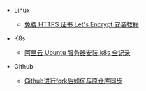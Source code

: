 - Linux
  * [免费 HTTPS 证书 Let's Encrypt 安装教程](/others/free-https-certificate-let-s-encrypt-installation-tutorial.md)

- K8s
  * [阿里云 Ubuntu 服务器安装 k8s 全记录](/others/alibaba-cloud-ubuntu-server-installation-k8s-full-record.md)

- Github
  * [Github进行fork后如何与原仓库同步](/others/how_to_synchronize_with_the_original_warehouse_after_github_fork.md)
